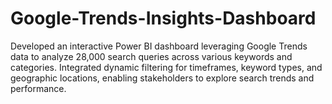 # Google-Trends-Insights-Dashboard
Developed an interactive Power BI dashboard leveraging Google Trends data to analyze 28,000 search queries across various keywords and categories. Integrated dynamic filtering for timeframes, keyword types, and geographic locations, enabling stakeholders to explore search trends and performance.
